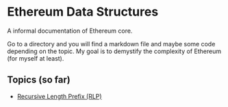 # Ethereum Data Structures

A informal documentation of Ethereum core.

Go to a directory and you will find a markdown file and maybe some code depending on the topic. My goal is to demystify the complexity of Ethereum (for myself at least).

## Topics (so far)

- [Recursive Length Prefix (RLP)](https://github.com/markodayan/ethereum-data-structures/tree/master/RLP)
